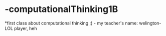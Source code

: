 # -computationalThinking1B
*first class about computational thinking ;) - my teacher's name: welington- LOL player, heh
